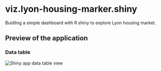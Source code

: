 # viz.lyon-housing-marker.shiny
Buidling a simple dashboard with R shiny to explore Lyon housing market.

## Preview of the application

### Data table

![Shiny app data table view]('img/shiny-app-table.png')
